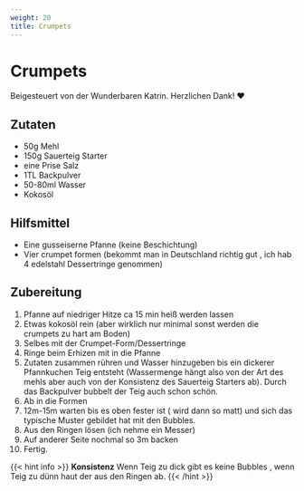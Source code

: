 ```yaml
---
weight: 20
title: Crumpets
---
```


# Crumpets

Beigesteuert von der Wunderbaren Katrin. Herzlichen Dank! ❤️

## Zutaten

* 50g Mehl
* 150g Sauerteig Starter
* eine Prise Salz
* 1TL Backpulver
* 50-80ml Wasser
* Kokosöl

## Hilfsmittel

* Eine gusseiserne Pfanne (keine Beschichtung)
* Vier crumpet formen (bekommt man in Deutschland richtig gut , ich hab 4 edelstahl Dessertringe genommen)

## Zubereitung

1. Pfanne auf niedriger Hitze ca 15 min heiß werden lassen 
2. Etwas kokosöl rein (aber wirklich nur minimal sonst werden die crumpets zu hart am Boden)
3. Selbes mit der Crumpet-Form/Dessertringe
4. Ringe beim Erhizen mit in die Pfanne
5. Zutaten zusammen rühren und Wasser hinzugeben bis ein dickerer Pfannkuchen Teig entsteht (Wassermenge hängt also von der Art des mehls aber auch von der Konsistenz des Sauerteig Starters ab). Durch das Backpulver bubbelt der Teig auch schon schön.
6. Ab in die Formen
7. 12m-15m warten bis es oben fester ist ( wird dann so matt)  und sich das typische Muster gebildet hat mit den Bubbles. 
8. Aus den Ringen lösen (ich nehme ein Messer)
9. Auf anderer Seite nochmal so 3m backen
10. Fertig.

{{< hint info >}}
**Konsistenz**
Wenn Teig zu dick gibt es keine Bubbles , wenn Teig zu dünn haut der aus den Ringen ab.
{{< /hint >}}

